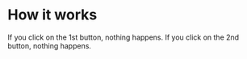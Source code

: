# How it works
If you click on the 1st button, nothing happens.
If you click on the 2nd button, nothing happens.
